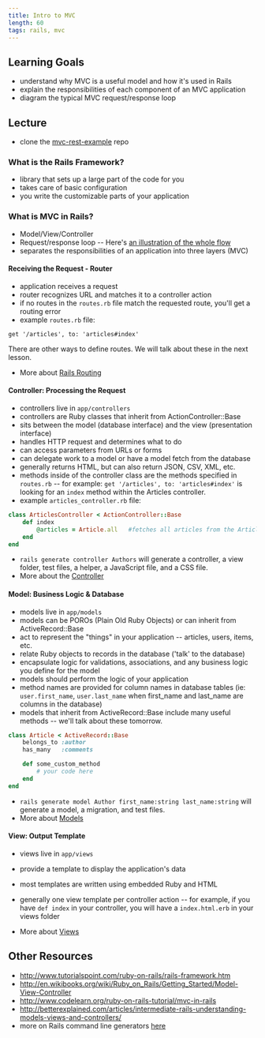 ```yaml
---
title: Intro to MVC
length: 60
tags: rails, mvc
---
```


## Learning Goals

* understand why MVC is a useful model and how it's used in Rails
* explain the responsibilities of each component of an MVC application
* diagram the typical MVC request/response loop

## Lecture

* clone the [mvc-rest-example](http://github.com/rwarbelow/mvc-rest-example) repo

### What is the Rails Framework?

* library that sets up a large part of the code for you
* takes care of basic configuration
* you write the customizable parts of your application

### What is MVC in Rails?

* Model/View/Controller
* Request/response loop -- Here's [an illustration of the whole flow](http://tutorials.jumpstartlab.com/images/rails_mvc.png)
* separates the responsibilities of an application into three layers (MVC) 

#### Receiving the Request - Router

* application receives a request
* router recognizes URL and matches it to a controller action
* if no routes in the `routes.rb` file match the requested route, you'll get a routing error
* example `routes.rb` file:

```
get '/articles', to: 'articles#index'
```
There are other ways to define routes. We will talk about these in the next lesson. 

* More about [Rails Routing](http://guides.rubyonrails.org/routing.html)

#### Controller: Processing the Request

* controllers live in `app/controllers`
* controllers are Ruby classes that inherit from ActionController::Base
* sits between the model (database interface) and the view (presentation interface)
* handles HTTP request and determines what to do
* can access parameters from URLs or forms
* can delegate work to a model or have a model fetch from the database
* generally returns HTML, but can also return JSON, CSV, XML, etc.
* methods inside of the controller class are the methods specified in `routes.rb` -- for example: `get '/articles', to: 'articles#index'` is looking for an `index` method within the Articles controller.
* example `articles_controller.rb` file:

```ruby
class ArticlesController < ActionController::Base
	def index
		@articles = Article.all   #fetches all articles from the Article model
	end
end
```

* `rails generate controller Authors` will generate a controller, a view folder, test files, a helper, a JavaScript file, and a CSS file.
* More about the [Controller](http://guides.rubyonrails.org/action_controller_overview.html)

#### Model: Business Logic & Database

* models live in `app/models`
* models can be POROs (Plain Old Ruby Objects) or can inherit from ActiveRecord::Base
* act to represent the "things" in your application -- articles, users, items, etc.
* relate Ruby objects to records in the database ('talk' to the database)
* encapsulate logic for validations, associations, and any business logic you define for the model
* models should perform the logic of your application
* method names are provided for column names in database tables (ie: `user.first_name`, `user.last_name` when first_name and last_name are columns in the database)
* models that inherit from ActiveRecord::Base include many useful methods -- we'll talk about these tomorrow.

```ruby
class Article < ActiveRecord::Base
	belongs_to :author
	has_many   :comments

	def some_custom_method
		# your code here
	end
end
```
* `rails generate model Author first_name:string last_name:string` will generate a model, a migration, and test files.
* More about [Models](http://guides.rubyonrails.org/active_record_basics.html)

#### View: Output Template

* views live in `app/views`
* provide a template to display the application's data
* most templates are written using embedded Ruby and HTML
* generally one view template per controller action -- for example, if you have `def index` in your controller, you will have a `index.html.erb` in your views folder

* More about [Views](http://guides.rubyonrails.org/action_view_overview.html)

## Other Resources

* http://www.tutorialspoint.com/ruby-on-rails/rails-framework.htm
* http://en.wikibooks.org/wiki/Ruby_on_Rails/Getting_Started/Model-View-Controller
* http://www.codelearn.org/ruby-on-rails-tutorial/mvc-in-rails
* http://betterexplained.com/articles/intermediate-rails-understanding-models-views-and-controllers/
* more on Rails command line generators [here](http://guides.rubyonrails.org/command_line.html)
